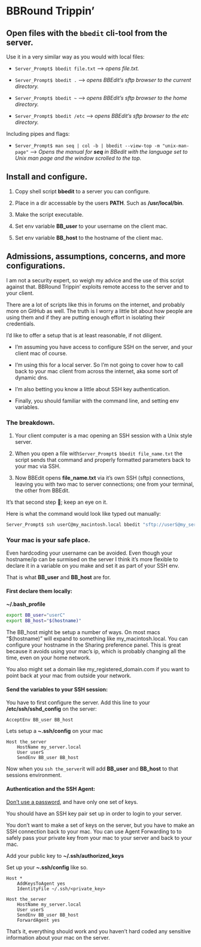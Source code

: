 # BBRound Trippin’
## Open files with the ```bbedit``` cli-tool from the server.

Use it in a very similar way as you would with local files:


- ```Server_Prompt$ bbedit file.txt``` --> _opens file.txt._

- ```Server_Prompt$ bbedit .``` --> _opens BBEdit’s sftp browser to the current directory._

- ```Server_Prompt$ bbedit ~``` --> _opens BBEdit’s sftp browser to the home directory._

- ```Server_Prompt$ bbedit /etc``` --> _opens BBEdit’s sftp browser to the etc directory._

Including pipes and flags:

- ```Server_Prompt$ man seq | col -b | bbedit --view-top -m "unix-man-page"``` --> _Opens the manual for __seq__ in BBedit with the language set to Unix man page and the window scrolled to the top._

## Install and configure.

1) Copy shell script __bbedit__ to a server you can configure.

1) Place in a dir accessable by the users __PATH__. Such as __/usr/local/bin__.

1) Make the script executable.

1) Set env variable __BB_user__ to your username on the client mac.

1) Set env variable __BB_host__ to the hostname of the client mac. 

## Admissions, assumptions, concerns, and more configurations.

I am not a security expert, so weigh my advice and the use of this script against that. BBRound Trippin’ exploits remote access to the server and to your client.

There are a lot of scripts like this in forums on the internet, and probably more on GitHub as well. The truth is I worry a little bit about how people are using them and if they are putting enough effort in isolating their credentials.

I’d like to offer a setup that is at least reasonable, if not diligent.

- I’m assuming you have access to configure SSH on the server, and your client mac of course.

- I’m using this for a local server. So I’m not going to cover how to call back to your mac client from across the internet, aka some sort of dynamic dns.

- I’m also betting you know a little about SSH key authentication. 

- Finally, you should familiar with the command line, and setting env variables.


### The breakdown.
1) Your client computer is a mac opening an SSH session with a Unix style server.

1) When you open a file with```Server_Prompt$ bbedit file_name.txt``` the script sends that command and properly formatted parameters back to your mac via SSH.

1) Now BBEdit opens __file_name.txt__ via it’s own SSH (sftp) connections, leaving you with two mac to server connections; one from your terminal, the other from BBEdit.

It’s that second step 🤨; keep an eye on it.

Here is what the command would look like typed out manually:
```bash
Server_Prompt$ ssh userC@my_macintosh.local bbedit "sftp://userS@my_server.local"
```

### Your mac is your safe place.

Even hardcoding your username can be avoided. Even though your hostname/ip can be surmised on the server I think it’s more flexible to declare it in a variable on you make and set it as part of your SSH env. 

That is what __BB\_user__ and __BB\_host__ are for.

#### First declare them locally:

__~/.bash_profile__

```bash
export BB_user="userC"
export BB_host="$(hostname)"
```
The BB_host might be setup a number of ways. On most macs “$(hostname)” will expand to something like my\_macintosh.local. You can configure your hostname in the Sharing preference panel. This is great because it avoids using your mac’s ip, which is probably changing all the time, even on your home network. 

You also might set a domain like my\_registered\_domain.com if you want to point back at your mac from outside your network.

#### Send the variables to your SSH session:

You have to first configure the server.
Add this line to your __/etc/ssh/sshd_config__ on the server:

```
AcceptEnv BB_user BB_host
```

Lets setup a __~.ssh/config__ on your mac

```
Host the_server
	HostName my_server.local
	User userS
	SendEnv BB_user BB_host
```

Now when you ```ssh the_server```it will add __BB\_user__ and __BB\_host__ to that sessions environment.

#### Authentication and the SSH Agent:

[Don’t use a password](https://medium.com/macoclock/set-up-ssh-on-macos-89e8354d8b63
), and have only one set of keys.

You should have an SSH key pair set up in order to login to your server.

You don’t want to make a set of keys on the server, but you have to make an SSH connection back to your mac. You can use Agent Forwarding to to safely pass your private key from your mac to your server and back to your mac.

Add your public key to __~/.ssh/authorized_keys__

Set up your __~.ssh/config__ like so.

```
Host *
  	AddKeysToAgent yes
	IdentityFile ~/.ssh/<private_key>

Host the_server
	HostName my_server.local
	User userS
	SendEnv BB_user BB_host
	ForwardAgent yes
```

That’s it, everything should work and you haven’t hard coded any sensitive information about your mac on the server.
